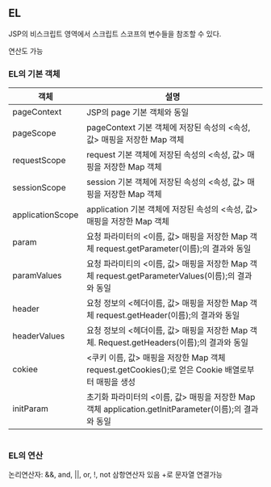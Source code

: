 ## EL

JSP의 비스크립트 영역에서 스크립트 스코프의 변수들을 참조할 수 있다.

연산도 가능

### EL의 기본 객체

|객체|설명|
|---|---|
|pageContext|JSP의 page 기본 객체와 동일|
|pageScope|pageContext 기본 객체에 저장된 속성의 <속성, 값> 매핑을 저장한 Map 객체|
|requestScope|request 기본 객체에 저장된 속성의 <속성, 값> 매핑을 저장한 Map 객체|
|sessionScope|session 기본 객체에 저장된 속성의 <속성, 값> 매핑을 저장한 Map 객체|
|applicationScope|application 기본 객체에 저장된 속성의 <속성, 값> 매핑을 저장한 Map 객체|
|param|요청 파라미터의 <이름, 값> 매핑을 저장한 Map 객체 request.getParameter(이름);의 결과와 동일|
|paramValues|요청 파라미티의 <이름, 값> 매핑을 저장한 Map 객체 request.getParameterValues(이름);의 결과와 동일|
|header|요청 정보의 <헤더이름, 값> 매핑을 저장한 Map 객체 request.getHeader(이름);의 결과와 동일|
|headerValues|요청 정보의 <헤더이름, 값> 매핑을 저장한 Map 객체. Request.getHeaders(이름);의 결과와 동일|
|cokiee|<쿠키 이름, 값> 매핑을 저장한 Map 객체 request.getCookies();로 얻은 Cookie 배열로부터 매핑을 생성|
|initParam|초기화 파라미터의 <이름, 값> 매핑을 저장한 Map 객체 application.getInitParameter(이름);의 결과와 동일|

```jsp
```

### EL의 연산
논리연산자: &&, and, ||, or, !, not
삼항연산자 있음
+로 문자열 연결가능
